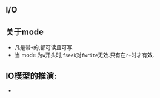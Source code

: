 ## I/O

## 关于mode

- 凡是带`+`的,都可读且可写.
- 当 mode 为`w`开头时,`fseek`对`fwrite`无效.只有在`r+`时才有效.

## IO模型的推演:

- 